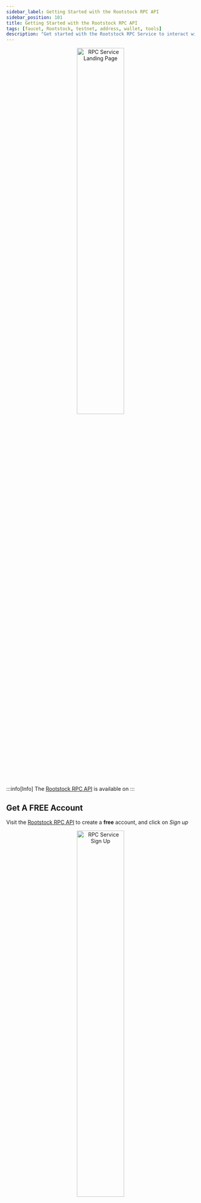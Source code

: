 ```yaml
---
sidebar_label: Getting Started with the Rootstock RPC API
sidebar_position: 101
title: Getting Started with the Rootstock RPC API
tags: [faucet, Rootstock, testnet, address, wallet, tools]
description: "Get started with the Rootstock RPC Service to interact with Rootstock nodes."
---
```


<div align="center">
    <img width="50%" src="/img/tools/rpc-api/01-rpc-api-landing.png" alt="RPC Service Landing Page"/>
</div>

:::info[Info]
The [Rootstock RPC API](https://rpc.rootstock.io/)  is available on <Shield label="mainnet" title="testnet" tooltip="Supported on Mainnet and Testnet" color="orange" />
:::

## Get A FREE Account

Visit the [Rootstock RPC API](https://rpc.rootstock.io/) to create a **free** account, and click on _Sign up_

<div align="center">
    <img width="50%" src="/img/tools/rpc-api/02-sign-up.png" alt="RPC Service Sign Up"/>
</div>

## Get An API Key

To get an API key:

Log in to the dashboard, and click on _New API key_:

<div align="center">
    <img width="50%" src="/img/tools/rpc-api/03-generate-new-api-key.png" alt="Generate an API key"/>
</div>

Choose a name to identify your `apikey`, and the Network (either `Testnet` or `Mainnet`). You can also add a description (optional). Click on **Create**.

<div align="center">
    <img width="50%" src="/img/tools/rpc-api/04-create-api-key.png" alt="Create API key"/>
</div>

## Make First API Call

Click on the newly created `apikey` to get the details:

<div align="center">
    <img width="50%" src="/img/tools/rpc-api/05-make-first-api-call.png" alt="Make First API Call"></img>
</div>

You can make your first api call by using one of the provided examples, or simply by adding a url and `apikey` to your application.

<div align="center">
    <img width="50%" src="/img/tools/rpc-api/06-connect-api.png" alt="Connect API"/>
</div>

### Example Request

```shell
curl --location --request POST 'https://rpc.testnet.rootstock.io/<your-apikey>' \
--header 'Content-Type: application/json' \
--data ' {
"jsonrpc": "2.0",
"method": "eth_blockNumber",
"params": [],
"id": 0
}'
```

**Response:**

```text
{"jsonrpc":"2.0","id":0,"result":"0x4b7eca"}
```

> The daily limit is 25,000 requests per user, and each user can have up to 4 API keys, which allows an easy differentiation for different applications the user wants to test.

## Get Support

Join the [Rootstock Discord](https://rootstock.io/discord) to get support or give feedback.

## Useful Links

- Supported [JSON RPC Methods](/node-operators/json-rpc/methods/)
- [Quick Start Guide with Hardhat](/developers/smart-contracts/hardhat/)
- [RBTC Faucet](https://faucet.rootstock.io/)